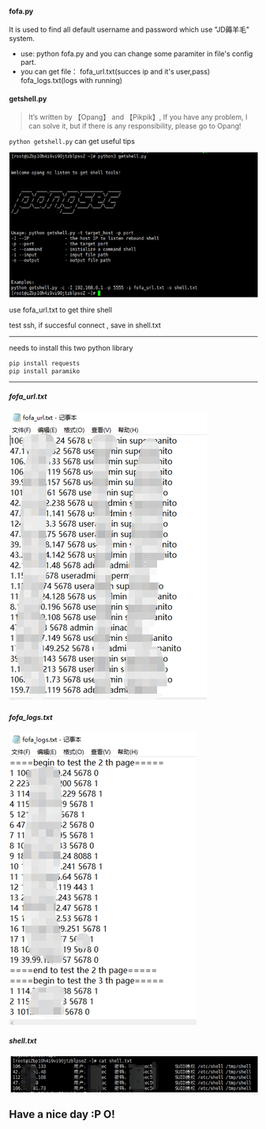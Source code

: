 #### fofa.py
It is used to find all default username and password which use "JD薅羊毛" system.
- use: python fofa.py
and you can change some paramiter in file's config part.
- you can get file： 
  fofa_url.txt(succes ip and it's user,pass)
  fofa_logs.txt(logs with running)

#### getshell.py

> It’s written by 【Opang】 and 【Pikpik】, If you have any problem, I can solve it, but if there is any responsibility, please go to Opang!

`python getshell.py` can get useful tips

![img](./getshellrun.png)

use fofa_url.txt to get thire shell

test ssh, if succesful connect , save in shell.txt

-----

needs to install this two python library

```
pip install requests
pip install paramiko
```

----

##### fofa_url.txt

##### ![fofa_url](fofa_url.png)

##### fofa_logs.txt

![fofa_logs](fofa_logs.png)

##### shell.txt

##### ![shell](shell.png)



## Have a nice day :P O!
